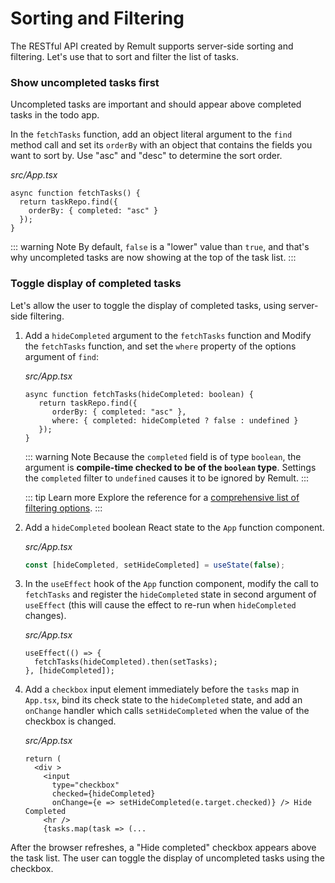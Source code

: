 # Sorting and Filtering
The RESTful API created by Remult supports server-side sorting and filtering. Let's use that to sort and filter the list of tasks.

### Show uncompleted tasks first
Uncompleted tasks are important and should appear above completed tasks in the todo app. 

In the `fetchTasks` function, add an object literal argument to the `find` method call and set its `orderBy` with an object that contains the fields you want to sort by.
Use "asc" and "desc" to determine the sort order.

*src/App.tsx*
```ts{3}
async function fetchTasks() {
  return taskRepo.find({
    orderBy: { completed: "asc" }
  });
}
```

::: warning Note
By default, `false` is a "lower" value than `true`, and that's why uncompleted tasks are now showing at the top of the task list.
:::
### Toggle display of completed tasks
Let's allow the user to toggle the display of completed tasks, using server-side filtering.

1. Add a `hideCompleted` argument to the `fetchTasks` function and Modify the `fetchTasks` function, and set the `where` property of the options argument of `find`:

   *src/App.tsx*
   ```ts{4}
   async function fetchTasks(hideCompleted: boolean) {
      return taskRepo.find({
         orderBy: { completed: "asc" },
         where: { completed: hideCompleted ? false : undefined }
      });
   }
   ```

   ::: warning Note
   Because the `completed` field is of type `boolean`, the argument is **compile-time checked to be of the `boolean` type**. Settings the `completed` filter to `undefined` causes it to be ignored by Remult.
   :::

   ::: tip Learn more
   Explore the reference for a [comprehensive list of filtering options](../../docs/entityFilter.md).
   :::

2. Add a `hideCompleted` boolean React state to the `App` function component.

   *src/App.tsx*
   ```ts
   const [hideCompleted, setHideCompleted] = useState(false);
   ```

3. In the `useEffect` hook of the `App` function component, modify the call to `fetchTasks` and register the `hideCompleted` state in second argument of `useEffect` (this will cause the effect to re-run when `hideCompleted` changes).

   *src/App.tsx*
   ```ts{2-3}
   useEffect(() => {
     fetchTasks(hideCompleted).then(setTasks);
   }, [hideCompleted]);
   ```

4. Add a `checkbox` input element immediately before the `tasks` map in `App.tsx`, bind its check state to the `hideCompleted` state, and add an `onChange` handler which calls `setHideCompleted` when the value of the checkbox is changed.

   *src/App.tsx*
   ```tsx{3-7}
   return (
     <div >
       <input
         type="checkbox"
         checked={hideCompleted}
         onChange={e => setHideCompleted(e.target.checked)} /> Hide Completed
       <hr />
       {tasks.map(task => (...
   ```

After the browser refreshes, a "Hide completed" checkbox appears above the task list. The user can toggle the display of uncompleted tasks using the checkbox.
